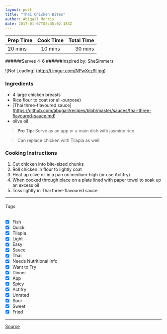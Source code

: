 ```yaml
---
layout: post
title: "Thai Chicken Bites"
author: Abigail Morris
date: 2017-01-07T03:35:02.183Z
---
```


| Prep Time  | Cook Time    | Total Time  |
| ---------- |:------------:| -----------:|
| 20 mins    | 10 mins      | 30 mins     |


######Serves 4-6
######Inspired by: SheSimmers

![Not Loading] (http://i.imgur.com/NPwXcz9l.jpg)

### Ingredients

* 4 large chicken breasts
* Rice flour to coat (or all-purpose)
* [Thai three-flavoured sauce] (https://github.com/abugail/recipes/blob/master/sauces/thai-three-flavoured-sauce.md)
* olive oil


> **Pro Tip:** Serve as an app or a main dish with jasmine rice.

> Can replace chicken with Tilapia as well

### Cooking Instructions

1. Cut chicken into bite-sized chunks
2. Roll chicken in flour to lightly coat
3. Heat up olive oil in a pan on medium-high (or use Actifry)
4. When cooked through place on a plate lined with paper towel to soak up an excess oil 
5. Toss lightly in Thai three-flavoured sauce


---

###### Tags
- [x] Fish
- [x] Quick
- [x] Tilapia
- [x] Light
- [x] Easy
- [x] Sauce
- [x] Thai
- [x] Needs Nutritional Info
- [x] Want to Try
- [x] Dinner
- [x] App
- [x] Spicy
- [x] Actifry
- [x] Unrated
- [x] Sour
- [x] Sweet
- [x] Fried

---

[Source](http://shesimmers.com/2011/03/thai-three-flavored-sauce-newbie.html)

